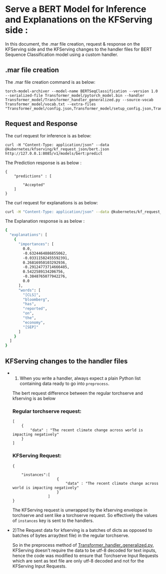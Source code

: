 # Serve a BERT Model for Inference and Explanations on the KFServing side :

In this document, the .mar file creation, request & response on the KFServing side and the KFServing changes to the handler files for BERT Sequence Classification model using a custom handler.


## .mar file creation

The .mar file creation command is as below:

```
torch-model-archiver --model-name BERTSeqClassification --version 1.0 --serialized-file Transformer_model/pytorch_model.bin --handler Transformer_model/Transformer_handler_generalized.py --source-vocab Transformer_model/vocab.txt --extra-files "Transformer_model/config.json,Transformer_model/setup_config.json,Transformer_model/index_to_name.json"
```


## Request and Response

The curl request for inference is as below:
```
curl -H "Content-Type: application/json" --data @kubernetes/kfserving/kf_request_json/bert.json http://127.0.0.1:8085/v1/models/bert:predict
```

The Prediction response is as below :

```
{
	"predictions" : [
		
		"Accepted"
	]
}
```
The curl request for explanations is as below:

```bash
curl -H "Content-Type: application/json" --data @kubernetes/kf_request_json/bert.json http://127.0.0.1:8085/v1/models/bert:explain
```

The Explanation response is as below :

```bash
{
  "explanations": [
    {
      "importances": [
        0.0,
        -0.6324464886855062,
        -0.03311582455592391,
        0.26816950103292936,
        -0.29124773714666485,
        0.5422589134206756,
        -0.3848765077942276,
        0.0
      ],
      "words": [
        "[CLS]",
        "bloomberg",
        "has",
        "reported",
        "on",
        "the",
        "economy",
        "[SEP]"
      ]
    }
  ]
}
```


## KFServing changes to the handler files



* 1) When you write a handler, always expect a plain Python list containing data ready to go into `preprocess`.

    The bert request difference between the regular torchserve and kfserving is as below

    ### Regular torchserve request:
	```
	[
		{
			"data" : "The recent climate change across world is impacting negatively"
		}     
	]
	```

    ### KFServing Request:
	```
	{

		"instances":[
						{
							"data" : "The recent climate change across world is impacting negatively"
						}
					]
	}
	```

    The KFServing request is unwrapped by the kfserving envelope in torchserve  and sent like a torchserve request. So effectively the values of  `instances`  key is sent to the handlers.

        

* 2)The Request data for kfserving  is a batches of dicts as opposed to batches of bytes array(text file) in the 	 regular torchserve.

    So in the preprocess method of [Transformer_handler_generalized.py](https://github.com/pytorch/serve/blob/master/examples/Huggingface_Transformers/Transformer_handler_generalized.py), KFServing doesn't require the data to be utf-8 decoded for text inputs, hence the code was modified to ensure that Torchserve Input Requests which are sent as text file are only utf-8 decoded and not for the KFServing Input Requests.
